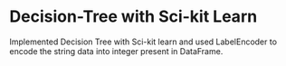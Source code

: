 # Decision-Tree with Sci-kit Learn

Implemented Decision Tree with Sci-kit learn and used LabelEncoder to encode the string data into integer present in DataFrame.
